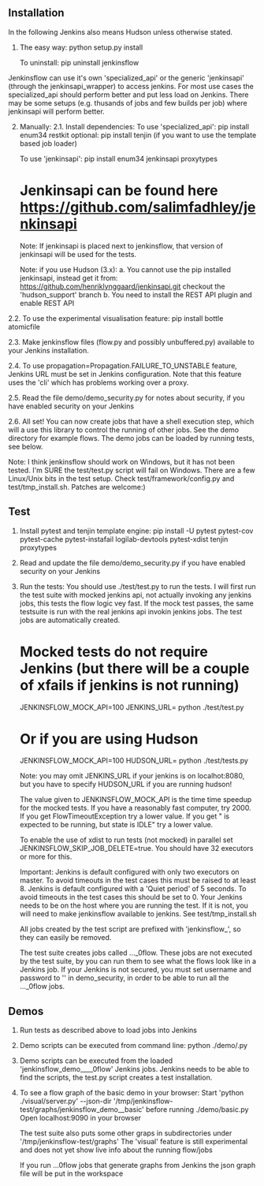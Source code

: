 Installation
------------
In the following Jenkins also means Hudson unless otherwise stated.

1. The easy way:
   python setup.py install

   To uninstall:
   pip uninstall jenkinsflow

Jenkinsflow can use it's own 'specialized_api' or the generic 'jenkinsapi' (through the jenkinsapi_wrapper)
to access jenkins. For most use cases the specialized_api should perform better and put less load on Jenkins.
There may be some setups (e.g. thusands of jobs and few builds per job) where jenkinsapi will perform better.

2. Manually:
2.1. Install dependencies:
   To use 'specialized_api':
   pip install enum34 restkit
   optional: pip install tenjin (if you want to use the template based job loader)

   To use 'jenkinsapi':
   pip install enum34 jenkinsapi proxytypes
   # Jenkinsapi can be found here https://github.com/salimfadhley/jenkinsapi
   Note: If jenkinsapi is placed next to jenkinsflow, that version of jenkinsapi will be used for the tests.

   Note: if you use Hudson (3.x):
      a. You cannot use the pip installed jenkinsapi, instead get it from:
         https://github.com/henriklynggaard/jenkinsapi.git
         checkout the 'hudson_support' branch
      b. You need to install the REST API plugin and enable REST API

2.2. To use the experimental visualisation feature:
   pip install bottle atomicfile

2.3. Make jenkinsflow files (flow.py and possibly unbuffered.py) available to your Jenkins installation.

2.4. To use propagation=Propagation.FAILURE_TO_UNSTABLE feature, Jenkins URL must be set in Jenkins configuration.
   Note that this feature uses the 'cli' which has problems working over a proxy.

2.5. Read the file demo/demo_security.py for notes about security, if you have enabled security on your Jenkins

2.6. All set! You can now create jobs that have a shell execution step, which will a use this library to control the running of other jobs.
   See the demo directory for example flows. The demo jobs can be loaded by running tests, see below.


Note: I think jenkinsflow should work on Windows, but it has not been tested.
   I'm SURE the test/test.py script will fail on Windows. There are a few Linux/Unix bits in the test setup. Check test/framework/config.py and
   test/tmp_install.sh. Patches are welcome:)


Test
----

1. Install pytest and tenjin template engine:
   pip install -U pytest pytest-cov pytest-cache pytest-instafail logilab-devtools pytest-xdist tenjin proxytypes

2. Read and update the file demo/demo_security.py if you have enabled security on your Jenkins

3. Run the tests:
   You should use ./test/test.py to run the tests.
   I will first run the test suite with mocked jenkins api, not actually invoking any jenkins jobs, this tests the flow logic vey fast.
   If the mock test passes, the same testsuite is run with the real jenkins api invokin jenkins jobs. The test jobs are automatically created.

   # Mocked tests do not require Jenkins (but there will be a couple of xfails if jenkins is not running)
   JENKINSFLOW_MOCK_API=100 JENKINS_URL=<your Jenkins> python ./test/test.py
   # Or if you are using Hudson
   JENKINSFLOW_MOCK_API=100 HUDSON_URL=<your Hudson> python ./test/tests.py

   Note: you may omit JENKINS_URL if your jenkins is on localhot:8080, but you have to specify HUDSON_URL if you are running hudson!

   The value given to JENKINSFLOW_MOCK_API is the time time speedup for the mocked tests. If you have a reasonably fast computer, try 2000.
   If you get FlowTimeoutException try a lower value.
   If you get "<job> is expected to be running, but state is IDLE" try a lower value.

   To enable the use of xdist to run tests (not mocked) in parallel set JENKINSFLOW_SKIP_JOB_DELETE=true. You should have 32 executors or more for this.

   Important:
   Jenkins is default configured with only two executors on master. To avoid timeouts in the test cases this must be raised to at least 8.
   Jenkins is default configured with a 'Quiet period' of 5 seconds. To avoid timeouts in the test cases this should be set to 0.
   Your Jenkins needs to be on the host where you are running the test. If it is not, you will need to make jenkinsflow available to jenkins. See
   test/tmp_install.sh

   All jobs created by the test script are prefixed with 'jenkinsflow_', so they can easily be removed.

   The test suite creates jobs called ..._0flow. These jobs are not executed by the test suite, by you can run them to see what the flows look like in a Jenkins job.
   If your Jenkins is not secured, you must set username and password to '' in demo_security,  in order to be able to run all the ..._0flow jobs.

Demos
----

1. Run tests as described above to load jobs into Jenkins

2. Demo scripts can be executed from command line:
   python ./demo/<demo>.py

3. Demo scripts can be executed from the loaded 'jenkinsflow_demo__<demo-name>__0flow' Jenkins jobs.
   Jenkins needs to be able to find the scripts, the test.py script creates a test installation.

4. To see a flow graph of the basic demo in your browser:
   Start 'python ./visual/server.py' --json-dir '/tmp/jenkinsflow-test/graphs/jenkinsflow_demo__basic' before running ./demo/basic.py
   Open localhost:9090 in your browser

   The test suite also puts some other graps in subdirectories under '/tmp/jenkinsflow-test/graphs'
   The 'visual' feature is still experimental and does not yet show live info about the running flow/jobs

   If you run ...0flow jobs that generate graphs from Jenkins the json graph file will be put in the workspace
